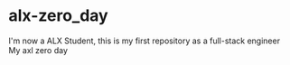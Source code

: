 # alx-zero_day
I'm now a ALX Student, this is my first repository as a full-stack engineer
My axl zero day 
